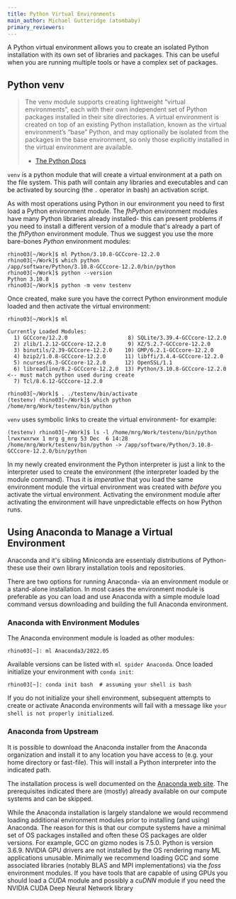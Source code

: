 ```yaml
---
title: Python Virtual Environments
main_author: Michael Gutteridge (atombaby)
primary_reviewers:
---
```


A Python virtual environment allows you to create an isolated Python installation with its own set of libraries and packages.  This can be useful when you are running multiple tools or have a complex set of packages.

## Python venv 

> The venv module supports creating lightweight “virtual environments”, each with their own independent set of Python packages installed in their site directories. A virtual environment is created on top of an existing Python installation, known as the virtual environment’s “base” Python, and may optionally be isolated from the packages in the base environment, so only those explicitly installed in the virtual environment are available.
>  - [The Python Docs](https://docs.python.org/3/library/venv.html)

`venv` is a python module that will create a virtual environment at a path on the file system.  This path will contain any libraries and executables and can be activated by sourcing (the `.` operator in bash) an activation script.

As with most operations using Python in our environment you need to first load a Python environment module.  The _fhPython_ environment modules have many Python libraries already installed- this can present problems if you need to install a different version of a module that's already a part of the _fhPython_ environment module.  Thus we suggest you use the more bare-bones _Python_ environment modules:

```console
rhino03[~/Work]$ ml Python/3.10.8-GCCcore-12.2.0
rhino03[~/Work]$ which python
/app/software/Python/3.10.8-GCCcore-12.2.0/bin/python
rhino03[~/Work]$ python --version
Python 3.10.8
rhino03[~/Work]$ python -m venv testenv
```

Once created, make sure you have the correct Python environment module loaded and then activate the virtual environment:

```console
rhino03[~/Work]$ ml

Currently Loaded Modules:
  1) GCCcore/12.2.0                   8) SQLite/3.39.4-GCCcore-12.2.0
  2) zlib/1.2.12-GCCcore-12.2.0       9) XZ/5.2.7-GCCcore-12.2.0
  3) binutils/2.39-GCCcore-12.2.0    10) GMP/6.2.1-GCCcore-12.2.0
  4) bzip2/1.0.8-GCCcore-12.2.0      11) libffi/3.4.4-GCCcore-12.2.0
  5) ncurses/6.3-GCCcore-12.2.0      12) OpenSSL/1.1
  6) libreadline/8.2-GCCcore-12.2.0  13) Python/3.10.8-GCCcore-12.2.0  <-- must match python used during create
  7) Tcl/8.6.12-GCCcore-12.2.0

rhino03[~/Work]$ . ./testenv/bin/activate
(testenv) rhino03[~/Work]$ which python
/home/mrg/Work/testenv/bin/python
```

`venv` uses symbolic links to create the virtual environment- for example:

```console
(testenv) rhino03[~/Work]$ ls -l /home/mrg/Work/testenv/bin/python
lrwxrwxrwx 1 mrg g_mrg 53 Dec  6 14:28 /home/mrg/Work/testenv/bin/python -> /app/software/Python/3.10.8-GCCcore-12.2.0/bin/python
```

In my newly created environment the Python interpreter is just a link to the interpreter used to create the environment (the interpreter loaded by the module command).  Thus it is _imperative_ that you load the same environment module the virtual environment was created with _before_ you activate the virtual environment.  Activating the environment module after activating the environment will have unpredictable effects on how Python runs.

## Using Anaconda to Manage a Virtual Environment

Anaconda and it's sibling Miniconda are essentialy distributions of Python- these use their own library installation tools and repositories.

There are two options for running Anaconda- via an environment module or a stand-alone installation.  In most cases the environment module is preferable as you can load and use Anaconda with a simple module load command versus downloading and building the full Anaconda environment.

### Anaconda with Environment Modules

The Anaconda environment module is loaded as other modules:

```console
rhino03[~]: ml Anaconda3/2022.05
```

Available versions can be listed with `ml spider Anaconda`.  Once loaded initialize your environment with `conda init`:

```console
rhino03[~]: conda init bash  # assuming your shell is bash
```

If you do not initialize your shell environment, subsequent attempts to create or activate Anaconda environments will fail with a message like `your shell is not properly initialized`.

### Anaconda from Upstream

It is possible to download the Anaconda installer from the Anaconda organization and install it to any location you have access to (e.g. your home directory or fast-file).  This will install a Python interpreter into the indicated path.

The installation process is well documented on the [Anaconda web site](https://docs.anaconda.com/free/anaconda/install/linux/).  The prerequisites indicated there are (mostly) already available on our compute systems and can be skipped.

While the Anaconda installation is largely standalone we would recommend loading additional environment modules prior to installing (and using) Anaconda.  The reason for this is that our compute systems have a minimal set of OS packages installed and often these OS packages are older versions.  For example, GCC on gizmo nodes is 7.5.0. Python is version 3.6.9. NVIDIA GPU drivers are not installed by the OS rendering many ML applications unusable.  Minimally we recommend loading GCC and some associated libraries (notably BLAS and MPI implementations) via the _foss_ environment modules.  If you have tools that are capable of using GPUs you should load a _CUDA_ module and possibly a _cuDNN_ module if you need the NVIDIA CUDA Deep Neural Network library

